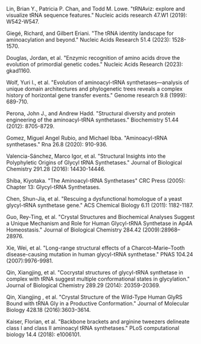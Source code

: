 Lin, Brian Y., Patricia P. Chan, and Todd M. Lowe. "tRNAviz: explore and visualize tRNA sequence features." Nucleic acids research 47.W1 (2019): W542-W547.

Giegé, Richard, and Gilbert Eriani. "The tRNA identity landscape for aminoacylation and beyond." Nucleic Acids Research 51.4 (2023): 1528-1570.



Douglas, Jordan, et al. "Enzymic recognition of amino acids drove the evolution of primordial genetic codes." Nucleic Acids Research (2023): gkad1160.

Wolf, Yuri I., et al. "Evolution of aminoacyl-tRNA synthetases—analysis of unique domain architectures and phylogenetic trees reveals a complex history of horizontal gene transfer events." Genome research 9.8 (1999): 689-710.



Perona, John J., and Andrew Hadd. "Structural diversity and protein engineering of the aminoacyl-tRNA synthetases." Biochemistry 51.44 (2012): 8705-8729.



Gomez, Miguel Angel Rubio, and Michael Ibba. "Aminoacyl-tRNA synthetases." Rna 26.8 (2020): 910-936.




Valencia-Sánchez, Marco Igor, et al. "Structural Insights into the Polyphyletic Origins of Glycyl tRNA Synthetases." Journal of Biological Chemistry 291.28 (2016): 14430-14446.




Shiba, Kiyotaka. "The Aminoacyl-tRNA Synthetases" CRC Press (2005): Chapter 13: Glycyl-tRNA Synthetases.


Chen, Shun-Jia, et al. "Rescuing a dysfunctional homologue of a yeast glycyl-tRNA synthetase gene." ACS Chemical Biology 6.11 (2011): 1182-1187.

Guo, Rey-Ting, et al. "Crystal Structures and Biochemical Analyses Suggest a Unique Mechanism and Role for Human Glycyl-tRNA Synthetase in Ap4A Homeostasis." Journal of Biological Chemistry 284.42 (2009):28968–28976.
	
Xie, Wei, et al. "Long-range structural effects of a Charcot–Marie–Tooth disease-causing mutation in human glycyl-tRNA synthetase." PNAS 104.24 (2007):9976-9981.
	
Qin, Xiangjing, et al. "Cocrystal structures of glycyl-tRNA synthetase in complex with tRNA suggest multiple conformational states in glycylation." Journal of Biological Chemistry 289.29 (2014): 20359-20369.


Qin, Xiangjing , et al. "Crystal Structure of the Wild-Type Human GlyRS Bound with tRNA Gly in a Productive Conformation." Journal of Molecular Biology 428.18 (2016):3603–3614.

Kaiser, Florian, et al. "Backbone brackets and arginine tweezers delineate class I and class II aminoacyl tRNA synthetases." PLoS computational biology 14.4 (2018): e1006101.
